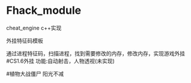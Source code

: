 # Fhack_module
cheat_engine c++实现

外挂特征码模板

通过进程特征码，扫描进程，找到需要修改的内存，修改内存，实现游戏外挂
#CS1.6外挂
功能:自动射击，人物透视(未实现)

#植物大战僵尸
阳光不减
